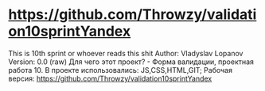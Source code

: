 # https://github.com/Throwzy/validation10sprintYandex
This is 10th sprint or whoever reads this shit
Author: Vladyslav Lopanov
Version: 0.0 (raw)
Для чего этот проект? - Форма валидации, проектная работа 10.
В проекте использовались: JS,CSS,HTML,GIT;
Рабочая версия: https://github.com/Throwzy/validation10sprintYandex